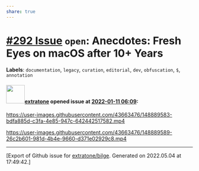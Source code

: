 ```yaml
---
share: true
---
```

# [\#292 Issue](https://github.com/extratone/bilge/issues/292) `open`: Anecdotes: Fresh Eyes on macOS after 10+ Years
**Labels**: `documentation`, `legacy`, `curation`, `editorial`, `dev`, `obfuscation`, `$`, `annotation`


#### <img src="https://avatars.githubusercontent.com/u/43663476?u=5047287ff0b8c3ce7f7e5858d204c9b3e57d8e44&v=4" width="50">[extratone](https://github.com/extratone) opened issue at [2022-01-11 06:09](https://github.com/extratone/bilge/issues/292):


https://user-images.githubusercontent.com/43663476/148889583-bdfa885d-c3fa-4e85-947c-642442517582.mp4


https://user-images.githubusercontent.com/43663476/148889589-26c2b601-981d-4b4e-9660-d371e02929c8.mp4






-------------------------------------------------------------------------------



[Export of Github issue for [extratone/bilge](https://github.com/extratone/bilge). Generated on 2022.05.04 at 17:49:42.]

